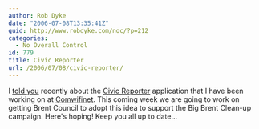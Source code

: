 ```yaml
---
author: Rob Dyke
date: "2006-07-08T13:35:41Z"
guid: http://www.robdyke.com/noc/?p=212
categories:
  - No Overall Control
id: 779
title: Civic Reporter
url: /2006/07/08/civic-reporter/
---
```

I [told you](http://www.robdyke.com/wordpress/wp-trackback.php?p=73) recently about the [Civic Reporter](http://open.comwifinet.com/civic/ "BETA of Civic Reporter") application that I have been working on at [Comwifinet](http://web.comwifinet.com/index.php?option=com_content&#38;task=view&#38;id=14&#38;Itemid=29 "comwifinet.com"). This coming week we are going to work on getting Brent Council to adopt this idea to support the Big Brent Clean-up campaign. Here's hoping! Keep you all up to date...